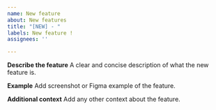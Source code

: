 ```yaml
---
name: New feature
about: New features
title: "[NEW] - "
labels: New feature !
assignees: ''

---
```


**Describe the feature**
A clear and concise description of what the new feature is.

**Example**
Add screenshot or Figma example of the feature.

**Additional context**
Add any other context about the feature.

